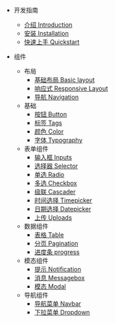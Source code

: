 - 开发指南
  - [介绍 Introduction](README.md)
  - [安装 Installation]()
  - [快速上手 Quickstart]()

- 组件
  - 布局
    - [基础布局 Basic layout]()
    - [响应式 Responsive Layout]()
    - [导航 Navigation]()
  - 基础
    - [按钮 Button]()
    - [标签 Tags]()
    - [颜色 Color]()
    - [字体 Typography]()
  - 表单组件
    - [输入框 Inputs]()
    - [选择器 Selector]()
    - [单选 Radio]()
    - [多选 Checkbox]()
    - [级联 Cascader]()
    - [时间选择 Timepicker]()
    - [日期选择 Datepicker]()
    - [上传 Uploads]()
  - 数据组件
    - [表格 Table]()
    - [分页 Pagination]()
    - [进度条 progress]()
  - 模态组件
    - [提示 Notification]()
    - [消息 Messagebox]()
    - [模态 Modal]()
  - 导航组件
    - [导航菜单 Navbar]()
    - [下拉菜单 Dropdown]()